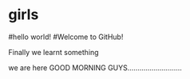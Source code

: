 # girls
#hello world!
#Welcome to GitHub!

Finally we learnt something

we are here
GOOD MORNING GUYS...........................
